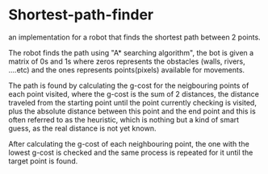 # Shortest-path-finder
an implementation for a robot that finds the shortest path between 2 points.

The robot finds the path using "A* searching algorithm", the bot is given a matrix of 0s and 1s 
where zeros represents the obstacles (walls, rivers, ....etc) and the ones represents points(pixels)
available for movements.

The path is found by calculating the g-cost for the neigbouring points of each point visited,
where the g-cost is the sum of 2 distances, the distance traveled from the starting point until 
the point currently checking is visited, plus the absolute distance between this point and the end point
and this is often referred to as the heuristic, which is nothing but a kind of smart guess, as the real 
distance is not yet known.

After calculating the g-cost of each neighbouring point, the one with the lowest g-cost is checked and
the same process is repeated for it until the target point is found.
